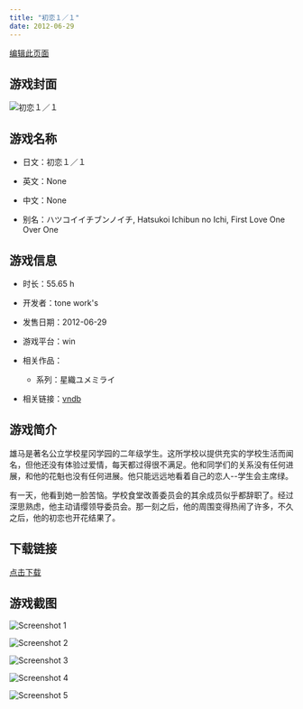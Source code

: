 ```yaml
---
title: "初恋１／１"
date: 2012-06-29
---
```

[编辑此页面](https://github.com/ACG-3/ADV3-source/blob/main/source/_posts/games/%E5%88%9D%E6%81%8B%EF%BC%91%EF%BC%8F%EF%BC%91.md)

## 游戏封面

![初恋１／１](https%3A//pan.timero.xyz/onedrive/img_lib_001/%E5%88%9D%E6%81%8B%EF%BC%91%EF%BC%8F%EF%BC%91_cover.avif)


## 游戏名称

- 日文：初恋１／１
- 英文：None
- 中文：None

- 别名：ハツコイイチブンノイチ, Hatsukoi Ichibun no Ichi, First Love One Over One


## 游戏信息

- 时长：55.65 h
- 开发者：tone work's
- 发售日期：2012-06-29
- 游戏平台：win
- 相关作品：
   - 系列：星織ユメミライ

- 相关链接：[vndb](https://vndb.org/v9124)


## 游戏简介

雄马是著名公立学校星冈学园的二年级学生。这所学校以提供充实的学校生活而闻名，但他还没有体验过爱情，每天都过得很不满足。他和同学们的关系没有任何进展，和他的花魁也没有任何进展。他只能远远地看着自己的恋人--学生会主席绿。

有一天，他看到她一脸苦恼。学校食堂改善委员会的其余成员似乎都辞职了。经过深思熟虑，他主动请缨领导委员会。那一刻之后，他的周围变得热闹了许多，不久之后，他的初恋也开花结果了。




## 下载链接

[点击下载](https://pan.timero.xyz/onedrive/adv_lib_001/%E5%88%9D%E6%81%8B%EF%BC%91%EF%BC%8F%EF%BC%91)


## 游戏截图


![Screenshot 1](https%3A//pan.timero.xyz/onedrive/img_lib_001/%E5%88%9D%E6%81%8B%EF%BC%91%EF%BC%8F%EF%BC%91_Screenshot_1.avif)

![Screenshot 2](https%3A//pan.timero.xyz/onedrive/img_lib_001/%E5%88%9D%E6%81%8B%EF%BC%91%EF%BC%8F%EF%BC%91_Screenshot_2.avif)

![Screenshot 3](https%3A//pan.timero.xyz/onedrive/img_lib_001/%E5%88%9D%E6%81%8B%EF%BC%91%EF%BC%8F%EF%BC%91_Screenshot_3.avif)

![Screenshot 4](https%3A//pan.timero.xyz/onedrive/img_lib_001/%E5%88%9D%E6%81%8B%EF%BC%91%EF%BC%8F%EF%BC%91_Screenshot_4.avif)

![Screenshot 5](https%3A//pan.timero.xyz/onedrive/img_lib_001/%E5%88%9D%E6%81%8B%EF%BC%91%EF%BC%8F%EF%BC%91_Screenshot_5.avif)

